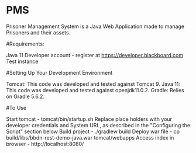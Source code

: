 # PMS

Prisoner Management System is a Java Web Application made to manage Prisoners and their assets.

#Requirements:

Java 11
Developer account - register at https://developer.blackboard.com
Test instance

#Setting Up Your Development Environment

Tomcat: This code was developed and tested against Tomcat 9.
Java 11: This code was developed and tested against openjdk11.0.2.
Gradle: Relies on Gradle 5.6.2.

#To Use

Start tomcat - tomcat/bin/startup.sh
Replace place holders with your developer credentials and System URL, as described in the "Configuring the Script" section below
Build project - ./gradlew build
Deploy war file - cp build/libs/bbdn-rest-demo-java.war tomcat/webapps
Access index in browser - http://localhost:8080/
